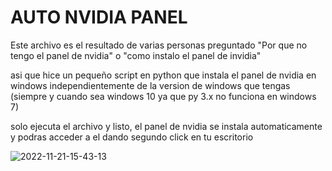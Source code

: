 
# AUTO NVIDIA PANEL
Este archivo es el resultado de varias personas preguntado "Por que no tengo el panel de nvidia" o "como instalo el panel de invidia"

asi que hice un pequeño script en python que instala el panel de nvidia en windows independientemente de la version de windows que tengas (siempre y cuando sea windows 10 ya que py 3.x no funciona en windows 7)

solo ejecuta el archivo y listo, el panel de nvidia se instala automaticamente y podras acceder a el dando segundo click en tu escritorio 


![2022-11-21-15-43-13](https://user-images.githubusercontent.com/94873456/203135015-0f091a0a-a5dc-4809-a5b4-c2a6918c061f.png)
